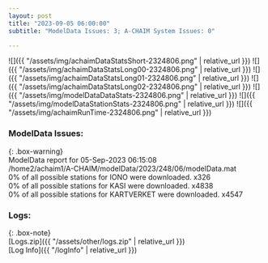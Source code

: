 ```yaml
---
layout: post
title: "2023-09-05 06:00:00"
subtitle: "ModelData Issues: 3; A-CHAIM System Issues: 0"

---
```


![]({{ "/assets/img/achaimDataStatsShort-2324806.png" | relative_url }})
![]({{ "/assets/img/achaimDataStatsLong00-2324806.png" | relative_url }})
![]({{ "/assets/img/achaimDataStatsLong01-2324806.png" | relative_url }})
![]({{ "/assets/img/achaimDataStatsLong02-2324806.png" | relative_url }})
![]({{ "/assets/img/modelDataDataStats-2324806.png" | relative_url }})
![]({{ "/assets/img/modelDataStationStats-2324806.png" | relative_url }})
![]({{ "/assets/img/achaimRunTime-2324806.png" | relative_url }})


### ModelData Issues:  
  
{: .box-warning}  
 ModelData report for 05-Sep-2023 06:15:08   
 /home2/achaim1/A-CHAIM/modelData/2023/248/06/modelData.mat   
 0% of all possible stations for IONO were downloaded. x326   
 0% of all possible stations for KASI were downloaded. x4838   
 0% of all possible stations for KARTVERKET were downloaded. x4547   
  


### Logs:  
  
{: .box-note}  
[Logs.zip]({{ "/assets/other/logs.zip" | relative_url }})  
[Log Info]({{ "/logInfo" | relative_url }})  

